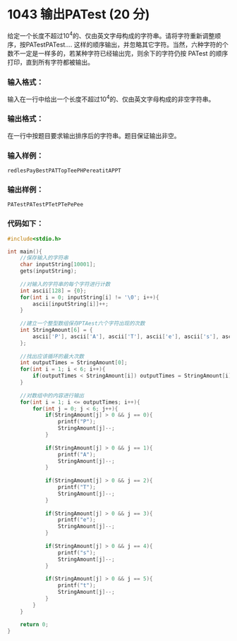 # 1043 输出PATest (20 分)
给定一个长度不超过$10^4$的、仅由英文字母构成的字符串。请将字符重新调整顺序，按PATestPATest....</font> 这样的顺序输出，并忽略其它字符。当然，六种字符的个数不一定是一样多的，若某种字符已经输出完，则余下的字符仍按 PATest 的顺序打印，直到所有字符都被输出。
### 输入格式：
输入在一行中给出一个长度不超过$10^4$的、仅由英文字母构成的非空字符串。
### 输出格式：
在一行中按题目要求输出排序后的字符串。题目保证输出非空。
### 输入样例：
```
redlesPayBestPATTopTeePHPereatitAPPT
```
### 输出样例：
```
PATestPATestPTetPTePePee
```
### 代码如下：
```c
#include<stdio.h>

int main(){
    //保存输入的字符串 
    char inputString[10001];
    gets(inputString);
    
    //对输入的字符串的每个字符进行计数 
    int ascii[128] = {0};
    for(int i = 0; inputString[i] != '\0'; i++){
        ascii[inputString[i]]++;
    }
    
    //建立一个整型数组保存PTAest六个字符出现的次数 
    int StringAmount[6] = {
        ascii['P'], ascii['A'], ascii['T'], ascii['e'], ascii['s'], ascii['t']
    };
    
    //找出应该循环的最大次数 
    int outputTimes = StringAmount[0];
    for(int i = 1; i < 6; i++){
        if(outputTimes < StringAmount[i]) outputTimes = StringAmount[i];
    }
    
    //对数组中的内容进行输出 
    for(int i = 1; i <= outputTimes; i++){
        for(int j = 0; j < 6; j++){
            if(StringAmount[j] > 0 && j == 0){
                printf("P");
                StringAmount[j]--;
            } 
            
            if(StringAmount[j] > 0 && j == 1){
                printf("A");
                StringAmount[j]--;
            } 
            
            if(StringAmount[j] > 0 && j == 2){
                printf("T");
                StringAmount[j]--;
            } 
            
            if(StringAmount[j] > 0 && j == 3){
                printf("e");
                StringAmount[j]--;
            } 
            
            if(StringAmount[j] > 0 && j == 4){
                printf("s");
                StringAmount[j]--;
            } 
            
            if(StringAmount[j] > 0 && j == 5){
                printf("t");
                StringAmount[j]--;
            } 
        }
    }
    
    return 0;
}
```